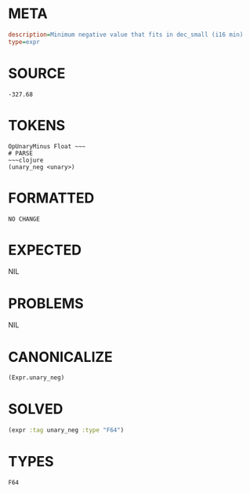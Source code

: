 # META
~~~ini
description=Minimum negative value that fits in dec_small (i16 min)
type=expr
~~~
# SOURCE
~~~roc
-327.68
~~~
# TOKENS
~~~text
OpUnaryMinus Float ~~~
# PARSE
~~~clojure
(unary_neg <unary>)
~~~
# FORMATTED
~~~roc
NO CHANGE
~~~
# EXPECTED
NIL
# PROBLEMS
NIL
# CANONICALIZE
~~~clojure
(Expr.unary_neg)
~~~
# SOLVED
~~~clojure
(expr :tag unary_neg :type "F64")
~~~
# TYPES
~~~roc
F64
~~~
